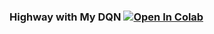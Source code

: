 ### Highway with My DQN [![Open In Colab](https://colab.research.google.com/assets/colab-badge.svg)](https://colab.research.google.com/github/amirah1360/HighwayEnv/blob/master/scripts/sb3_highway_dqn.ipynb)
